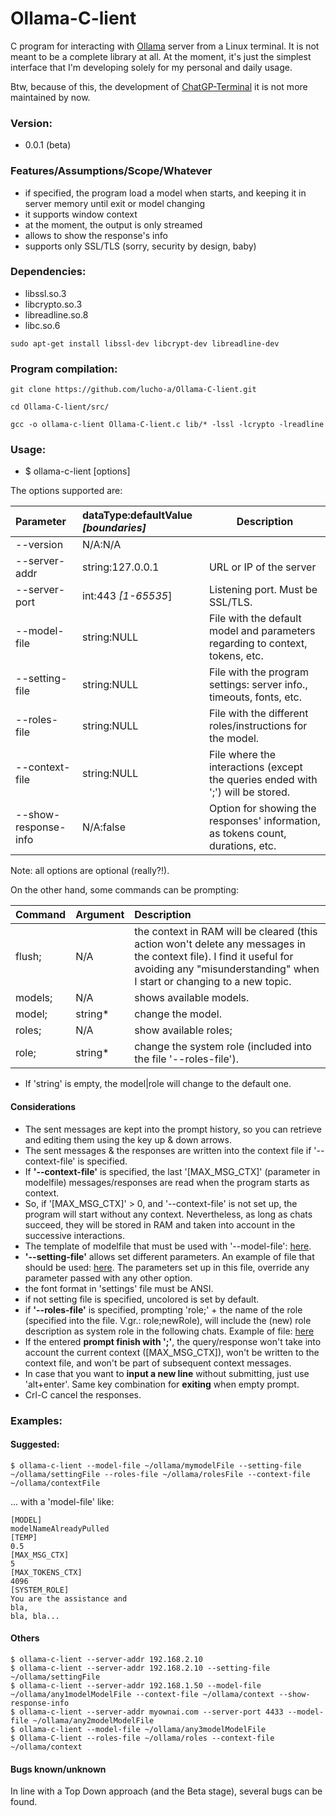 # Ollama-C-lient

C program for interacting with [Ollama](https://github.com/ollama/ollama) server from a Linux terminal. It is not meant to be a complete library at all. At the moment, it's just the simplest interface that I'm developing solely for my personal and daily usage.

Btw, because of this, the development of [ChatGP-Terminal](https://github.com/Lucho-A/ChatGP-Terminal) it is not more maintained by now.

### Version:

- 0.0.1 (beta)

### Features/Assumptions/Scope/Whatever

- if specified, the program load a model when starts, and keeping it in server memory until exit or model changing
- it supports window context
- at the moment, the output is only streamed
- allows to show the response's info
- supports only SSL/TLS (sorry, security by design, baby)

### Dependencies:

- libssl.so.3
- libcrypto.so.3
- libreadline.so.8
- libc.so.6

```
sudo apt-get install libssl-dev libcrypt-dev libreadline-dev
```
### Program compilation:

```
git clone https://github.com/lucho-a/Ollama-C-lient.git
```
```
cd Ollama-C-lient/src/
```
```
gcc -o ollama-c-lient Ollama-C-lient.c lib/* -lssl -lcrypto -lreadline
```

### Usage:

- $ ollama-c-lient [options]

The options supported are:

| Parameter | dataType:defaultValue _[boundaries]_ | Description
|:--------- | :----------------------------------- | -----------
|--version | N/A:N/A |
|--server-addr | string:127.0.0.1 | URL or IP of the server
|--server-port | int:443 _[1-65535_] | Listening port. Must be SSL/TLS.
|--model-file | string:NULL | File with the default model and parameters regarding to context, tokens, etc.
|--setting-file | string:NULL | File with the program settings: server info., timeouts, fonts, etc.
|--roles-file | string:NULL | File with the different roles/instructions for the model.
|--context-file | string:NULL | File where the interactions (except the queries ended with ';') will be stored.
|--show-response-info | N/A:false | Option for showing the responses' information, as tokens count, durations, etc.

Note: all options are optional (really?!).

On the other hand, some commands can be prompting:

| Command | Argument | Description |
|:------- |:---------|:----------- |
| flush;   | N/A     | the context in RAM will be cleared (this action won't delete any messages in the context file). I find it useful for avoiding any "misunderstanding" when I start or changing to a new topic.
| models;  | N/A     | shows available models.
| model;   | string* | change the model.
| roles;   | N/A     | show available roles;
| role;    | string* | change the system role (included into the file '--roles-file').

* If 'string' is empty, the model|role will change to the default one.

#### Considerations

- The sent messages are kept into the prompt history, so you can retrieve and editing them using the key up & down arrows.
- The sent messages & the responses are written into the context file if '--context-file' is specified.
- If **'--context-file'** is specified, the last '[MAX_MSG_CTX]' (parameter in modelfile) messages/responses are read when the program starts as context.
- So, if '[MAX_MSG_CTX]' > 0, and '--context-file' is not set up, the program will start without any context. Nevertheless, as long as chats succeed, they will be stored in RAM and taken into account in the successive interactions.
- The template of modelfile that must be used with '--model-file': [here](https://github.com/Lucho-A/Ollama-C-lient/tree/master/model-file).
- **'--setting-file'** allows set different parameters. An example of file that should be used: [here](https://github.com/Lucho-A/Ollama-C-lient/tree/master/setting-file). The parameters set up in this file, override any parameter passed with any other option.
- the font format in 'settings' file must be ANSI.
- if not setting file is specified, uncolored is set by default.
- if **'--roles-file'** is specified, prompting 'role;' + the name of the role (specified into the file. V.gr.: role;newRole), will include the (new) role description as system role in the following chats. Example of file: [here](https://github.com/Lucho-A/Ollama-C-lient/tree/master/roles-file)
- If the entered **prompt finish with ';'**, the query/response won't take into account the current context ([MAX_MSG_CTX]), won't be written to the context file, and won't be part of subsequent context messages.
- In case that you want to **input a new line** without submitting, just use 'alt+enter'. Same key combination for **exiting** when empty prompt.
- Crl-C cancel the responses.

### Examples:

#### Suggested:

```
$ ollama-c-lient --model-file ~/ollama/mymodelFile --setting-file ~/ollama/settingFile --roles-file ~/ollama/rolesFile --context-file ~/ollama/contextFile
```

... with a 'model-file' like:

```
[MODEL]
modelNameAlreadyPulled
[TEMP]
0.5
[MAX_MSG_CTX]
5
[MAX_TOKENS_CTX]
4096
[SYSTEM_ROLE]
You are the assistance and
bla,
bla, bla...
```

#### Others

```
$ ollama-c-lient --server-addr 192.168.2.10
$ ollama-c-lient --server-addr 192.168.2.10 --setting-file ~/ollama/settingFile
$ ollama-c-lient --server-addr 192.168.1.50 --model-file ~/ollama/any1modelModelFile --context-file ~/ollama/context --show-response-info
$ ollama-c-lient --server-addr myownai.com --server-port 4433 --model-file ~/ollama/any2modelModelFile
$ ollama-c-lient --model-file ~/ollama/any3modelModelFile
$ Ollama-C-lient --roles-file ~/ollama/roles --context-file ~/ollama/context
```

#### Bugs known/unknown

In line with a Top Down approach (and the Beta stage), several bugs can be found.

